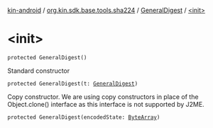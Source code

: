 [kin-android](../../index.md) / [org.kin.sdk.base.tools.sha224](../index.md) / [GeneralDigest](index.md) / [&lt;init&gt;](./-init-.md)

# &lt;init&gt;

`protected GeneralDigest()`

Standard constructor

`protected GeneralDigest(t: `[`GeneralDigest`](index.md)`)`

Copy constructor.  We are using copy constructors in place
of the Object.clone() interface as this interface is not
supported by J2ME.

`protected GeneralDigest(encodedState: `[`ByteArray`](https://kotlinlang.org/api/latest/jvm/stdlib/kotlin/-byte-array/index.html)`)`